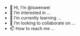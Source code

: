 - 👋 Hi, I’m @iswenwei
- 👀 I’m interested in ...
- 🌱 I’m currently learning ...
- 💞️ I’m looking to collaborate on ...
- 📫 How to reach me ...

<!---
iswenwei/iswenwei is a ✨ special ✨ repository because its `README.md` (this file) appears on your GitHub profile.
You can click the Preview link to take a look at your changes.
--->
